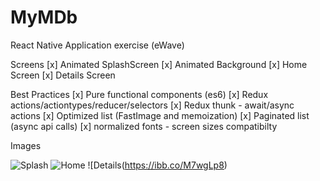 # MyMDb

React Native Application exercise (eWave)

Screens
[x] Animated SplashScreen
[x] Animated Background
[x] Home Screen
[x] Details Screen

Best Practices
[x] Pure functional components (es6)
[x] Redux actions/actiontypes/reducer/selectors
[x] Redux thunk - await/async actions
[x] Optimized list (FastImage and memoization)
[x] Paginated list (async api calls)
[x] normalized fonts - screen sizes compatibilty

Images

![Splash](https://ibb.co/7rdvQ29)
![Home](https://ibb.co/rMSN1xz)
![Details(https://ibb.co/M7wgLp8)
